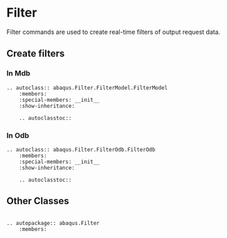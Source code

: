 # Filter

Filter commands are used to create real-time filters of output request data.

## Create filters

### In Mdb

```{eval-rst}
.. autoclass:: abaqus.Filter.FilterModel.FilterModel
    :members:
    :special-members: __init__
    :show-inheritance:

    .. autoclasstoc::
```

### In Odb

```{eval-rst}
.. autoclass:: abaqus.Filter.FilterOdb.FilterOdb
    :members:
    :special-members: __init__
    :show-inheritance:

    .. autoclasstoc::

```

## Other Classes

```{eval-rst}

.. autopackage:: abaqus.Filter
    :members:
```
